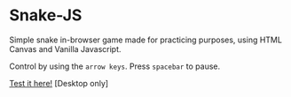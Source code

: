 # Snake-JS
 Simple snake in-browser game made for practicing purposes, using HTML Canvas and Vanilla Javascript.
 
 Control by using the `arrow keys`. Press `spacebar` to pause.

[Test it here!](https://dan-mqs.github.io/Snake-JS/) [Desktop only]

